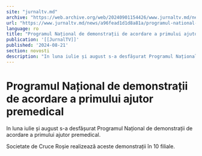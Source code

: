 ```yaml
---
site: "jurnaltv.md"
archive: "https://web.archive.org/web/20240901154426/www.jurnaltv.md/news/a96fead1d1d8a81a/programul-national-de-demonstratii-de-acordare-a-primului-ajutor-premedical.html"
url: "https://www.jurnaltv.md/news/a96fead1d1d8a81a/programul-national-de-demonstratii-de-acordare-a-primului-ajutor-premedical.html"
language: ro
title: "Programul Național de demonstrații de acordare a primului ajutor premedical"
publication: '[[JurnalTV]]'
published: '2024-08-21'
section: novosti
description: "In luna iulie și august s-a desfășurat Programul Național de demonstrații de acordare a primului ajutor premedical."
---
```


# Programul Național de demonstrații de acordare a primului ajutor premedical

In luna iulie și august s-a desfășurat Programul Național de demonstrații de acordare a primului ajutor premedical.

Societate de Cruce Roșie realizează aceste demonstrații în 10 filiale.